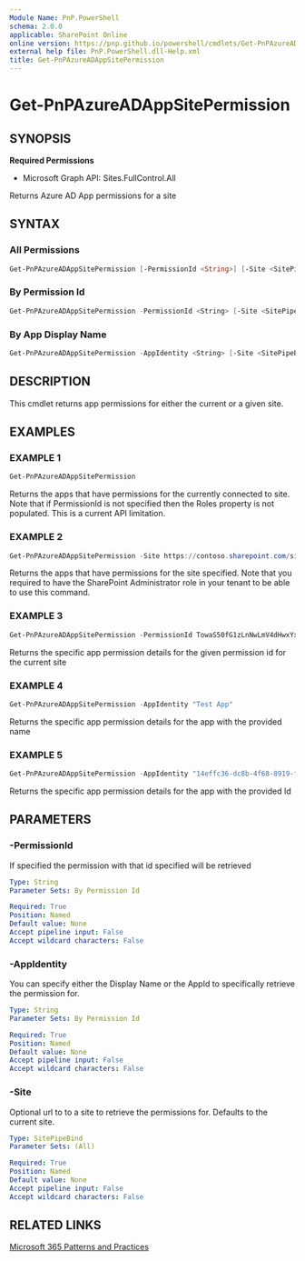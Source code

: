 ```yaml
---
Module Name: PnP.PowerShell
schema: 2.0.0
applicable: SharePoint Online
online version: https://pnp.github.io/powershell/cmdlets/Get-PnPAzureADAppSitePermission.html
external help file: PnP.PowerShell.dll-Help.xml
title: Get-PnPAzureADAppSitePermission
---
```

  
# Get-PnPAzureADAppSitePermission

## SYNOPSIS

**Required Permissions**

  * Microsoft Graph API: Sites.FullControl.All

Returns Azure AD App permissions for a site

## SYNTAX

### All Permissions
```powershell
Get-PnPAzureADAppSitePermission [-PermissionId <String>] [-Site <SitePipeBind>]
```

### By Permission Id
```powershell
Get-PnPAzureADAppSitePermission -PermissionId <String> [-Site <SitePipeBind>]
```

### By App Display Name
```powershell
Get-PnPAzureADAppSitePermission -AppIdentity <String> [-Site <SitePipeBind>]
```

## DESCRIPTION

This cmdlet returns app permissions for either the current or a given site.

## EXAMPLES

### EXAMPLE 1
```powershell
Get-PnPAzureADAppSitePermission
```

Returns the apps that have permissions for the currently connected to site. Note that if PermissionId is not specified then the Roles property is not populated. This is a current API limitation.

### EXAMPLE 2
```powershell
Get-PnPAzureADAppSitePermission -Site https://contoso.sharepoint.com/sites/projects
```

Returns the apps that have permissions for the site specified. Note that you required to have the SharePoint Administrator role in your tenant to be able to use this command.

### EXAMPLE 3
```powershell
Get-PnPAzureADAppSitePermission -PermissionId TowaS50fG1zLnNwLmV4dHwxYxNmI0OTI1
```

Returns the specific app permission details for the given permission id for the current site

### EXAMPLE 4
```powershell
Get-PnPAzureADAppSitePermission -AppIdentity "Test App"
```

Returns the specific app permission details for the app with the provided name

### EXAMPLE 5
```powershell
Get-PnPAzureADAppSitePermission -AppIdentity "14effc36-dc8b-4f68-8919-f6beb7d847b3"
```

Returns the specific app permission details for the app with the provided Id

## PARAMETERS

### -PermissionId
If specified the permission with that id specified will be retrieved

```yaml
Type: String
Parameter Sets: By Permission Id

Required: True
Position: Named
Default value: None
Accept pipeline input: False
Accept wildcard characters: False
```

### -AppIdentity
You can specify either the Display Name or the AppId to specifically retrieve the permission for.

```yaml
Type: String
Parameter Sets: By Permission Id

Required: True
Position: Named
Default value: None
Accept pipeline input: False
Accept wildcard characters: False
```

### -Site
Optional url to to a site to retrieve the permissions for. Defaults to the current site.

```yaml
Type: SitePipeBind
Parameter Sets: (All)

Required: True
Position: Named
Default value: None
Accept pipeline input: False
Accept wildcard characters: False
```

## RELATED LINKS

[Microsoft 365 Patterns and Practices](https://aka.ms/m365pnp)
